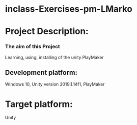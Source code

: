 # inclass-Exercises-pm-LMarko
# Project Description:

### The aim of this Project

Learning, using, installing of the unity PlayMaker


## Development platform:
Windows 10, Unity version 2019.1.14f1, PlayMaker

# Target platform:
Unity